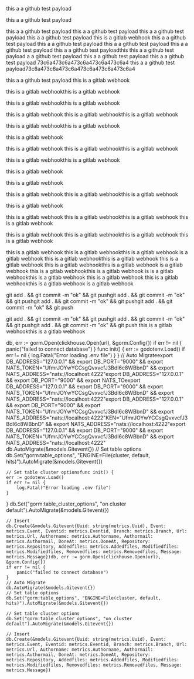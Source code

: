 this a a github test payload

this a a github test payload

this a a github test payload
this a a github test payload
this a a github test payload
this a a github test payload
this is a gitlab webhook
this a a github test payload
this a a github test payload
this a a github test payload
this a a github test payload
this a a github test payloadthis this a a github test payload
a a github test payload
this a a github test payload
this a a github test payload
73c6a473c6a473c6a473c6a473c6a4
this a a github test payload73c6a473c6a473c6a473c6a473c6a473c6a4

this a a github test payload
this is a gitlab webhook

this is a gitlab webhookthis is a gitlab webhook

this is a gitlab webhookthis is a gitlab webhook

this is a gitlab webhook
this is a gitlab webhookthis is a gitlab webhook

this is a gitlab webhookthis is a gitlab webhook

this is a gitlab webhook

this is a gitlab webhook
this is a gitlab webhookthis is a gitlab webhook

this is a gitlab webhookthis is a gitlab webhook

this is a gitlab webhook

this is a gitlab webhook

this is a gitlab webhook
this is a gitlab webhookthis is a gitlab webhook

this is a gitlab webhook

this is a gitlab webhook
this is a gitlab webhookthis is a gitlab webhook
this is a gitlab webhook

this is a gitlab webhook
this is a gitlab webhookthis is a gitlab webhook
this is a gitlab webhook

this is a gitlab webhook
this is a gitlab webhookthis is a gitlab webhook
is a gitlab webhook
this is a gitlab webhookthis is a gitlab webhook
this is a gitlab webhook
this is a gitlab webhookthis is a gitlab webhook
is a gitlab webhook
this is a gitlab webhookthis is a gitlab webhook
is is a gitlab webhookthis is a gitlab webhook
this is a gitlab webhook
this is a gitlab webhookthis is a gitlab webhook
is a gitlab webhook

git add . && git commit -m "ok" && git pushgit add . && git commit -m "ok" && git pushgit add . && git commit -m "ok" && git pushgit add . && git commit -m "ok" && git push

git add . && git commit -m "ok" && git pushgit add . && git commit -m "ok" && git pushgit add . && git commit -m "ok" && git push
this is a gitlab webhookthis is a gitlab webhook

db, err := gorm.Open(clickhouse.Open(url), &gorm.Config{})
if err != nil {
panic("failed to connect database")
}
func init() {
err := godotenv.Load()
if err != nil {
log.Fatal("Error loading .env file")
}
}
// Auto Migrateexport DB_ADDRESS="127.0.0.1" && export DB_PORT="9000" && export NATS_TOKEN="UfmrJOYwYCCsgQvxvcfJ3BdI6c8WBbnD" && export NATS_ADDRESS="nats://localhost:4222"export DB_ADDRESS="127.0.0.1" && export DB_PORT="9000" && export NATS_TOexport DB_ADDRESS="127.0.0.1" && export DB_PORT="9000" && export NATS_TOKEN="UfmrJOYwYCCsgQvxvcfJ3BdI6c8WBbnD" && export NATS_ADDRESS="nats://localhost:4222"export DB_ADDRESS="127.0.0.1" && export DB_PORT="9000" && export NATS_TOKEN="UfmrJOYwYCCsgQvxvcfJ3BdI6c8WBbnD" && export NATS_ADDRESS="nats://localhost:4222"KEN="UfmrJOYwYCCsgQvxvcfJ3BdI6c8WBbnD" && export NATS_ADDRESS="nats://localhost:4222"export DB_ADDRESS="127.0.0.1" && export DB_PORT="9000" && export NATS_TOKEN="UfmrJOYwYCCsgQvxvcfJ3BdI6c8WBbnD" && export NATS_ADDRESS="nats://localhost:4222"
db.AutoMigrate(&models.Gitevent{})
// Set table options
db.Set("gorm:table_options", "ENGINE=File(cluster, default, hits)").AutoMigrate(&models.Gitevent{})

    // Set table cluster optionsfunc init() {
    err := godotenv.Load()
    if err != nil {
    	log.Fatal("Error loading .env file")
    }

}
db.Set("gorm:table_cluster_options", "on cluster default").AutoMigrate(&models.Gitevent{})

    // Insert
    db.Create(&models.Gitevent{Uuid: string(metrics.Uuid), Event: metrics.Event, Eventid: metrics.Eventid, Branch: metrics.Branch, Url: metrics.Url, Authorname: metrics.Authorname, Authormail: metrics.Authormail, DoneAt: metrics.DoneAt, Repository: metrics.Repository, Addedfiles: metrics.Addedfiles, Modifiedfiles: metrics.Modifiedfiles, Removedfiles: metrics.Removedfiles, Message: metrics.Message})db, err := gorm.Open(clickhouse.Open(url), &gorm.Config{})
    if err != nil {
    	panic("failed to connect database")
    }
    // Auto Migrate
    db.AutoMigrate(&models.Gitevent{})
    // Set table options
    db.Set("gorm:table_options", "ENGINE=File(cluster, default, hits)").AutoMigrate(&models.Gitevent{})

    // Set table cluster options
    db.Set("gorm:table_cluster_options", "on cluster default").AutoMigrate(&models.Gitevent{})

    // Insert
    db.Create(&models.Gitevent{Uuid: string(metrics.Uuid), Event: metrics.Event, Eventid: metrics.Eventid, Branch: metrics.Branch, Url: metrics.Url, Authorname: metrics.Authorname, Authormail: metrics.Authormail, DoneAt: metrics.DoneAt, Repository: metrics.Repository, Addedfiles: metrics.Addedfiles, Modifiedfiles: metrics.Modifiedfiles, Removedfiles: metrics.Removedfiles, Message: metrics.Message})
